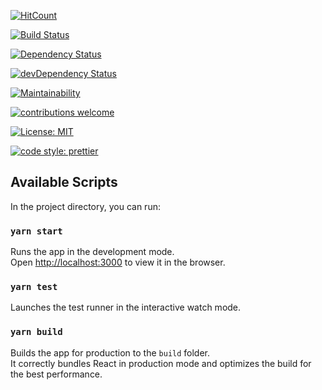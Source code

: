 [![HitCount](http://hits.dwyl.com/JeremyTsaii/hyperplanner.svg)](http://hits.dwyl.com/JeremyTsaii/hyperplanner)

[![Build Status](https://travis-ci.com/JeremyTsaii/hyperplanner.png?branch=master)](https://travis-ci.com/JeremyTsaii/hyperplanner)

[![Dependency Status](https://david-dm.org/{JeremyTsaii}/{hyperplanner}.svg)](https://david-dm.org/JeremyTsaii/hyperplanner)

[![devDependency Status](https://david-dm.org/{JeremyTsaii}/{hyperplanner}/dev-status.svg)](https://david-dm.org/JeremyTsaii/hyperplanner#info=devDependencies)

[![Maintainability](https://api.codeclimate.com/v1/badges/80bb8a05abd8bfa7b70b/maintainability)](https://codeclimate.com/github/JeremyTsaii/hyperplanner/maintainability)

[![contributions welcome](https://img.shields.io/badge/contributions-welcome-brightgreen.svg?style=flat)](https://github.com/dwyl/esta/issues)

[![License: MIT](https://img.shields.io/badge/License-MIT-yellow.svg)](https://opensource.org/licenses/MIT)

[![code style: prettier](https://img.shields.io/badge/code_style-prettier-ff69b4.svg?style=flat-square)](https://github.com/prettier/prettier)

## Available Scripts

In the project directory, you can run:

### `yarn start`

Runs the app in the development mode.<br />
Open [http://localhost:3000](http://localhost:3000) to view it in the browser.

### `yarn test`

Launches the test runner in the interactive watch mode.<br />

### `yarn build`

Builds the app for production to the `build` folder.<br />
It correctly bundles React in production mode and optimizes the build for the best performance.



